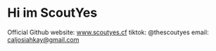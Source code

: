 # Hi im ScoutYes

Official Github
website: www.scoutyes.cf
tiktok: @thescoutyes
email: caljosiahkay@gmail.com
